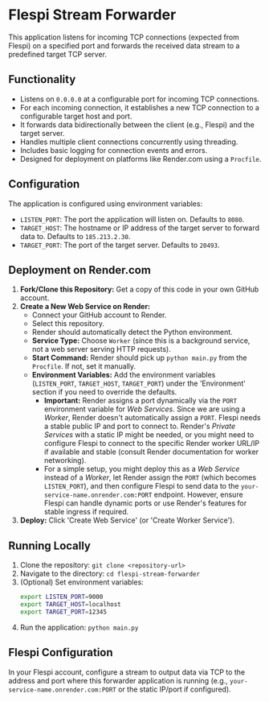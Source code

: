 # Flespi Stream Forwarder

This application listens for incoming TCP connections (expected from Flespi) on a specified port and forwards the received data stream to a predefined target TCP server.

## Functionality

-   Listens on `0.0.0.0` at a configurable port for incoming TCP connections.
-   For each incoming connection, it establishes a new TCP connection to a configurable target host and port.
-   It forwards data bidirectionally between the client (e.g., Flespi) and the target server.
-   Handles multiple client connections concurrently using threading.
-   Includes basic logging for connection events and errors.
-   Designed for deployment on platforms like Render.com using a `Procfile`.

## Configuration

The application is configured using environment variables:

-   `LISTEN_PORT`: The port the application will listen on. Defaults to `8080`.
-   `TARGET_HOST`: The hostname or IP address of the target server to forward data to. Defaults to `185.213.2.30`.
-   `TARGET_PORT`: The port of the target server. Defaults to `20493`.

## Deployment on Render.com

1.  **Fork/Clone this Repository:** Get a copy of this code in your own GitHub account.
2.  **Create a New Web Service on Render:**
    *   Connect your GitHub account to Render.
    *   Select this repository.
    *   Render should automatically detect the Python environment.
    *   **Service Type:** Choose `Worker` (since this is a background service, not a web server serving HTTP requests).
    *   **Start Command:** Render should pick up `python main.py` from the `Procfile`. If not, set it manually.
    *   **Environment Variables:** Add the environment variables (`LISTEN_PORT`, `TARGET_HOST`, `TARGET_PORT`) under the 'Environment' section if you need to override the defaults.
        *   **Important:** Render assigns a port dynamically via the `PORT` environment variable for *Web Services*. Since we are using a *Worker*, Render doesn't automatically assign a `PORT`. Flespi needs a stable public IP and port to connect to. Render's *Private Services* with a static IP might be needed, or you might need to configure Flespi to connect to the specific Render worker URL/IP if available and stable (consult Render documentation for worker networking).
        *   For a simple setup, you might deploy this as a *Web Service* instead of a *Worker*, let Render assign the `PORT` (which becomes `LISTEN_PORT`), and then configure Flespi to send data to the `your-service-name.onrender.com:PORT` endpoint. However, ensure Flespi can handle dynamic ports or use Render's features for stable ingress if required.
3.  **Deploy:** Click 'Create Web Service' (or 'Create Worker Service').

## Running Locally

1.  Clone the repository: `git clone <repository-url>`
2.  Navigate to the directory: `cd flespi-stream-forwarder`
3.  (Optional) Set environment variables:
    ```bash
    export LISTEN_PORT=9000
    export TARGET_HOST=localhost
    export TARGET_PORT=12345
    ```
4.  Run the application: `python main.py`

## Flespi Configuration

In your Flespi account, configure a stream to output data via TCP to the address and port where this forwarder application is running (e.g., `your-service-name.onrender.com:PORT` or the static IP/port if configured).

